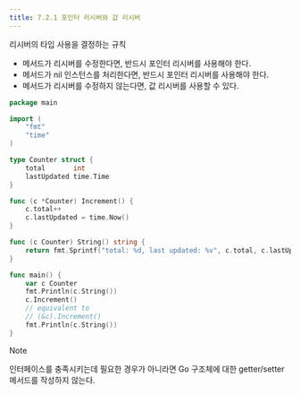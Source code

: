 ```yaml
---
title: 7.2.1 포인터 리시버와 값 리시버
---
```


리시버의 타입 사용을 결정하는 규칙

- 메서드가 리시버를 수정한다면, 반드시 포인터 리시버를 사용해야 한다.
- 메서드가 nil 인스턴스를 처리한다면, 반드시 포인터 리시버를 사용해야 한다.
- 메서드가 리시버를 수정하지 않는다면, 값 리시버를 사용할 수 있다.

```go
package main

import (
	"fmt"
	"time"
)

type Counter struct {
	total       int
	lastUpdated time.Time
}

func (c *Counter) Increment() {
	c.total++
	c.lastUpdated = time.Now()
}

func (c Counter) String() string {
	return fmt.Sprintf("total: %d, last updated: %v", c.total, c.lastUpdated)
}

func main() {
	var c Counter
	fmt.Println(c.String())
	c.Increment()
	// equivalent to
	// (&c).Increment()
	fmt.Println(c.String())
}
```

> [!NOTE]
> 인터페이스를 충족시키는데 필요한 경우가 아니라면
> Go 구조체에 대한 getter/setter 메서드를 작성하지 않는다.